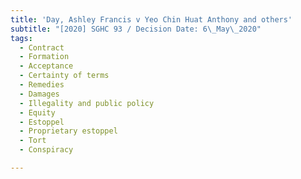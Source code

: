 ```yaml
---
title: 'Day, Ashley Francis v Yeo Chin Huat Anthony and others'
subtitle: "[2020] SGHC 93 / Decision Date: 6\_May\_2020"
tags:
  - Contract
  - Formation
  - Acceptance
  - Certainty of terms
  - Remedies
  - Damages
  - Illegality and public policy
  - Equity
  - Estoppel
  - Proprietary estoppel
  - Tort
  - Conspiracy

---
```

